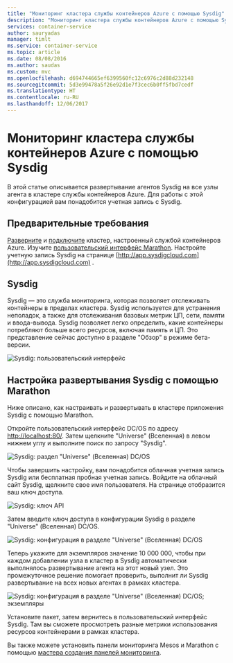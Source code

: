 ```yaml
---
title: "Мониторинг кластера службы контейнеров Azure с помощью Sysdig"
description: "Мониторинг кластера службы контейнеров Azure с помощью Sysdig."
services: container-service
author: sauryadas
manager: timlt
ms.service: container-service
ms.topic: article
ms.date: 08/08/2016
ms.author: saudas
ms.custom: mvc
ms.openlocfilehash: d694744665ef6399560fc12c6976c2d88d232148
ms.sourcegitcommit: 5d3e99478a5f26e92d1e7f3cec6b0ff5fbd7cedf
ms.translationtype: HT
ms.contentlocale: ru-RU
ms.lasthandoff: 12/06/2017
---
```

# <a name="monitor-an-azure-container-service-cluster-with-sysdig"></a>Мониторинг кластера службы контейнеров Azure с помощью Sysdig

В этой статье описывается развертывание агентов Sysdig на все узлы агента в кластере службы контейнеров Azure. Для работы с этой конфигурацией вам понадобится учетная запись с Sysdig. 

## <a name="prerequisites"></a>Предварительные требования
[Разверните](container-service-deployment.md) и [подключите](../container-service-connect.md) кластер, настроенный службой контейнеров Azure. Изучите [пользовательский интерфейс Marathon](container-service-mesos-marathon-ui.md). Настройте учетную запись Sysdig на странице [http://app.sysdigcloud.com](http://app.sysdigcloud.com) . 

## <a name="sysdig"></a>Sysdig
Sysdig — это служба мониторинга, которая позволяет отслеживать контейнеры в пределах кластера. Sysdig используется для устранения неполадок, а также для отслеживания базовых метрик ЦП, сети, памяти и ввода-вывода. Sysdig позволяет легко определить, какие контейнеры потребляют больше всего ресурсов, включая память и ЦП. Это представление сейчас доступно в разделе "Обзор" в режиме бета-версии. 

![Sysdig: пользовательский интерфейс](./media/container-service-monitoring-sysdig/sysdig6.png) 

## <a name="configure-a-sysdig-deployment-with-marathon"></a>Настройка развертывания Sysdig с помощью Marathon
Ниже описано, как настраивать и развертывать в кластере приложения Sysdig с помощью Marathon. 

Откройте пользовательский интерфейс DC/OS по адресу [http://localhost:80/](http://localhost:80/). Затем щелкните "Universe" (Вселенная) в левом нижнем углу и выполните поиск по запросу "Sysdig".

![Sysdig: раздел "Universe" (Вселенная) DC/OS](./media/container-service-monitoring-sysdig/sysdig1.png)

Чтобы завершить настройку, вам понадобится облачная учетная запись Sysdig или бесплатная пробная учетная запись. Войдите на облачный сайт Sysdig, щелкните свое имя пользователя. На странице отобразится ваш ключ доступа. 

![Sysdig: ключ API](./media/container-service-monitoring-sysdig/sysdig2.png) 

Затем введите ключ доступа в конфигурации Sysdig в разделе "Universe" (Вселенная) DC/OS. 

![Sysdig: конфигурация в разделе "Universe" (Вселенная) DC/OS](./media/container-service-monitoring-sysdig/sysdig3.png)

Теперь укажите для экземпляров значение 10 000 000, чтобы при каждом добавлении узла в кластер в Sysdig автоматически выполнялось развертывание агента на этот новый узел. Это промежуточное решение помогает проверить, выполнит ли Sysdig развертывание на всех новых агентах в рамках кластера. 

![Sysdig: конфигурация в разделе "Universe" (Вселенная) DC/OS; экземпляры](./media/container-service-monitoring-sysdig/sysdig4.png)

Установите пакет, затем вернитесь в пользовательский интерфейс Sysdig. Там вы сможете просмотреть разные метрики использования ресурсов контейнерами в рамках кластера. 

Вы также можете установить панели мониторинга Mesos и Marathon с помощью [мастера создания панелей мониторинга](https://app.sysdigcloud.com/#/dashboards/new).
